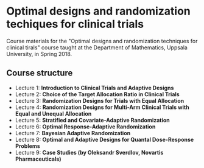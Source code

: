 # Optimal designs and randomization techiques for clinical trials

Course materials for the "Optimal designs and randomization techniques for clinical tirals" course taught at the Department of Mathematics, Uppsala University, in Spring 2018.

## Course structure

- Lecture 1: __Introduction to Clinical Trials and Adaptive Designs__
- Lecture 2: __Choice of the Target Allocation Ratio in Clinical Trials__
- Lecture 3: __Randomization Designs for Trials with Equal Allocation__
- Lecture 4: __Randomization Designs for Multi-Arm Clinical Trials with Equal and Unequal Allocation__
- Lecture 5: __Stratified and Covariate-Adaptive Randomization__
- Lecture 6: __Optimal Response-Adaptive Randomization__
- Lecture 7: __Bayesian Adaptive Randomization__
- Lecture 8: __Optimal and Adaptive Designs for Quantal Dose-Response Problems__
- Lecture 9: __Case Studies (by Oleksandr Sverdlov, Novartis Pharmaceuticals)__
